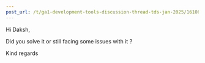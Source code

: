 ```yaml
---
post_url: /t/ga1-development-tools-discussion-thread-tds-jan-2025/161083/58
---
```

Hi Daksh,

Did you solve it or still facing some issues with it ?

Kind regards